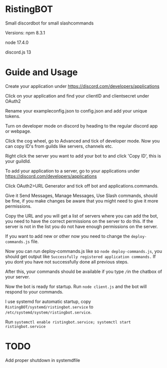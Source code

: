 # RistingBOT
Small discordbot for small slashcommands


Versions:
npm 8.3.1

node 17.4.0

discord.js 13


# Guide and Usage

Create your application under https://discord.com/developers/applications 

Click on your application and find your clientID and clientsecret under OAuth2

Rename your exampleconfig.json to config.json and add your unique tokens.

Turn on developer mode on discord by heading to the regular discord app or webpage.

Click the cog wheel, go to Advanced and tick of developer mode. Now you can copy ID's from guilds like servers, channels etc.

Right click the server you want to add your bot to and click 'Copy ID', this is your guildId.


To add your application to a server, go to your applications under https://discord.com/developers/applications

Click OAuth2>URL Generator and tick off bot and applications.commands.

Give it Send Messages, Manage Messages, Use Slash commands, should be fine, if you make changes be aware that you might need to give it more permissions.

Copy the URL and you will get a list of servers where you can add the bot, you need to have the correct permissions on the server to do this. If the server is not in the list you do not have enough permissions on the server.

If you want to add new or other now you need to change the `deploy-commands.js` file.
 
Now you can run deploy-commands.js like so `node deploy-commands.js`, you should get output like `Successfully registered application commands.` If you dont you have not successfully done all previous steps.

After this, your commands should be available if you type `/`in the chatbox of your server.

Now the bot is ready for startup. Run `node client.js` and the bot will respond to your commands.

I use systemd for automatic startup, copy `RistingBOT/systemd/ristingbot.service` to `/etc/systemd/system/ristingbot.service`.

Run `systemctl enable ristingbot.service; systemctl start ristingbot.service` 

# TODO
Add proper shutdown in systemdfile

